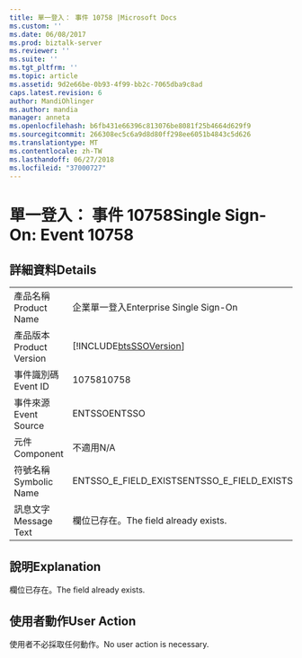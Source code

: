 ```yaml
---
title: 單一登入： 事件 10758 |Microsoft Docs
ms.custom: ''
ms.date: 06/08/2017
ms.prod: biztalk-server
ms.reviewer: ''
ms.suite: ''
ms.tgt_pltfrm: ''
ms.topic: article
ms.assetid: 9d2e66be-0b93-4f99-bb2c-7065dba9c8ad
caps.latest.revision: 6
author: MandiOhlinger
ms.author: mandia
manager: anneta
ms.openlocfilehash: b6fb431e66396c813076be8081f25b4664d629f9
ms.sourcegitcommit: 266308ec5c6a9d8d80ff298ee6051b4843c5d626
ms.translationtype: MT
ms.contentlocale: zh-TW
ms.lasthandoff: 06/27/2018
ms.locfileid: "37000727"
---
```

# <a name="single-sign-on-event-10758"></a><span data-ttu-id="0bb08-102">單一登入： 事件 10758</span><span class="sxs-lookup"><span data-stu-id="0bb08-102">Single Sign-On: Event 10758</span></span>
## <a name="details"></a><span data-ttu-id="0bb08-103">詳細資料</span><span class="sxs-lookup"><span data-stu-id="0bb08-103">Details</span></span>  
  
|                 |                                                            |
|-----------------|------------------------------------------------------------|
|  <span data-ttu-id="0bb08-104">產品名稱</span><span class="sxs-lookup"><span data-stu-id="0bb08-104">Product Name</span></span>   |                 <span data-ttu-id="0bb08-105">企業單一登入</span><span class="sxs-lookup"><span data-stu-id="0bb08-105">Enterprise Single Sign-On</span></span>                  |
| <span data-ttu-id="0bb08-106">產品版本</span><span class="sxs-lookup"><span data-stu-id="0bb08-106">Product Version</span></span> | [!INCLUDE[btsSSOVersion](../includes/btsssoversion-md.md)] |
|    <span data-ttu-id="0bb08-107">事件識別碼</span><span class="sxs-lookup"><span data-stu-id="0bb08-107">Event ID</span></span>     |                           <span data-ttu-id="0bb08-108">10758</span><span class="sxs-lookup"><span data-stu-id="0bb08-108">10758</span></span>                            |
|  <span data-ttu-id="0bb08-109">事件來源</span><span class="sxs-lookup"><span data-stu-id="0bb08-109">Event Source</span></span>   |                           <span data-ttu-id="0bb08-110">ENTSSO</span><span class="sxs-lookup"><span data-stu-id="0bb08-110">ENTSSO</span></span>                           |
|    <span data-ttu-id="0bb08-111">元件</span><span class="sxs-lookup"><span data-stu-id="0bb08-111">Component</span></span>    |                            <span data-ttu-id="0bb08-112">不適用</span><span class="sxs-lookup"><span data-stu-id="0bb08-112">N/A</span></span>                             |
|  <span data-ttu-id="0bb08-113">符號名稱</span><span class="sxs-lookup"><span data-stu-id="0bb08-113">Symbolic Name</span></span>  |                   <span data-ttu-id="0bb08-114">ENTSSO_E_FIELD_EXISTS</span><span class="sxs-lookup"><span data-stu-id="0bb08-114">ENTSSO_E_FIELD_EXISTS</span></span>                    |
|  <span data-ttu-id="0bb08-115">訊息文字</span><span class="sxs-lookup"><span data-stu-id="0bb08-115">Message Text</span></span>   |                 <span data-ttu-id="0bb08-116">欄位已存在。</span><span class="sxs-lookup"><span data-stu-id="0bb08-116">The field already exists.</span></span>                  |
  
## <a name="explanation"></a><span data-ttu-id="0bb08-117">說明</span><span class="sxs-lookup"><span data-stu-id="0bb08-117">Explanation</span></span>  
 <span data-ttu-id="0bb08-118">欄位已存在。</span><span class="sxs-lookup"><span data-stu-id="0bb08-118">The field already exists.</span></span>  
  
## <a name="user-action"></a><span data-ttu-id="0bb08-119">使用者動作</span><span class="sxs-lookup"><span data-stu-id="0bb08-119">User Action</span></span>  
 <span data-ttu-id="0bb08-120">使用者不必採取任何動作。</span><span class="sxs-lookup"><span data-stu-id="0bb08-120">No user action is necessary.</span></span>